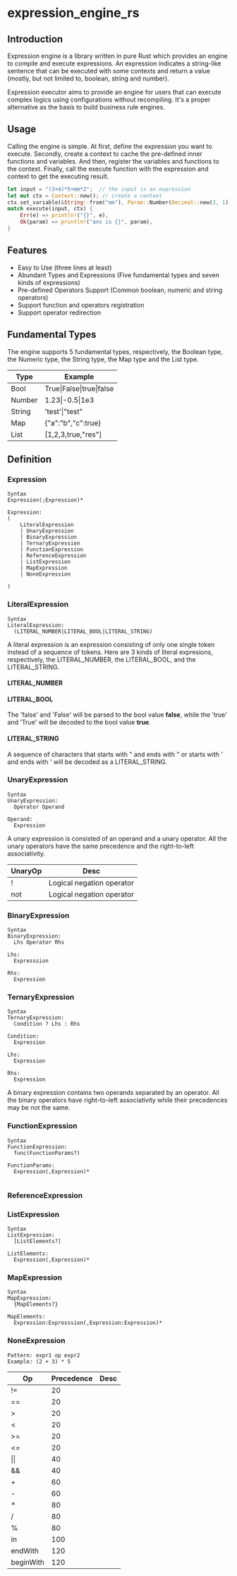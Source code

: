 # expression_engine_rs

## Introduction

Expression engine is a library written in pure Rust which provides an engine to compile and execute expressions. An expression indicates a string-like sentence that can be executed with some contexts and return a value (mostly, but not limited to, boolean, string and number).

Expression executor aims to provide an engine for users that can execute complex logics using configurations without recompiling. It's a proper alternative as the basis to build business rule engines.

## Usage

Calling the engine is simple. At first, define the expression you want to execute. Secondly, create a context to cache the pre-defined inner functions and variables. And then, register the variables and functions to the context. Finally, call the execute function with  the expression and context to get the executing result.

```rust
let input = "(3+4)*5+mm*2";  // the input is an expression
let mut ctx = Context::new(); // create a context
ctx.set_variable(&String::from("mm"), Param::Number(Decimal::new(2, 1)));
match execute(input, ctx) {
    Err(e) => println!("{}", e),
    Ok(param) => println!("ans is {}", param),
}
```

## Features

+ Easy to Use (three lines at least)
+ Abundant Types and Expressions (Five fundamental types and seven kinds of expressions)
+ Pre-defined Operators Support (Common boolean, numeric and string operators)
+ Support function and operators registration
+ Support operator redirection

## Fundamental Types

The engine supports 5 fundamental types, respectively, the Boolean type, the Numeric type, the String type, the Map type and the List type.

| Type   | Example                  |
| ------ | ------------------------ |
| Bool   | True\|False\|true\|false |
| Number | 1.23\|-0.5\|1e3          |
| String | 'test'\|"test"           |
| Map    | {"a":"b","c":true}       |
| List   | [1,2,3,true,"res"]       |

## Definition

### Expression

```
Syntax
Expression(;Expression)*

Expression:
(
	LiteralExpression 
	| UnaryExpression
	| BinaryExpression
	| TernaryExpression
	| FunctionExpression
	| ReferenceExpression
	| ListExpression
	| MapExpression
	| NoneExpression

)

```

### LiteralExpression

```
Syntax
LiteralExpression:
  (LITERAL_NUMBER|LITERAL_BOOL|LITERAL_STRING)

```

A literal expression is an expression consisting of only one single token instead of a sequence of tokens. Here are 3 kinds of literal expresions, respectively, the LITERAL_NUMBER, the LITERAL_BOOL, and the LITERAL_STRING.

#### LITERAL_NUMBER

#### LITERAL_BOOL

The 'false' and 'False' will be parsed to the bool value **false**, while the 'true' and 'True' will be decoded to the bool value **true**.

#### LITERAL_STRING

A sequence of characters that starts with " and ends with " or starts with ' and ends with ' will be decoded as a LITERAL_STRING.

### UnaryExpression

```
Syntax
UnaryExpression:
  Operator Operand

Operand:
  Expression
```

A unary expression is consisted of an operand and a unary operator. All the unary operators have the same precedence and the right-to-left associativity.

| UnaryOp | Desc                      |
| ------- | ------------------------- |
| !       | Logical negation operator |
| not     | Logical negation operator |

### BinaryExpression

```
Syntax
BinaryExpression:
  Lhs Operator Rhs

Lhs:
  Expresssion

Rhs:
  Expression

```

### TernaryExpression

```
Syntax
TernaryExpression:
  Condition ? Lhs : Rhs

Condition:
  Expression

Lhs:
  Expression

Rhs:
  Expression
```

A binary expression contains two operands separated by an operator. All the binary operators have right-to-left associativity while their precedences may be not the same.

### FunctionExpression

```
Syntax
FunctionExpression:
  func(FunctionParams?)

FunctionParams:
  Expression(,Expression)*


```

### ReferenceExpression

### ListExpression

```
Syntax
ListExpression:
  [ListElements?]

ListElements:
  Expression(,Expression)*
```

### MapExpression

```
Syntax
MapExpression:
  {MapElements?}

MapElements:
  Expression:Expresssion(,Expression:Expression)*
```

### NoneExpression

```
Pattern: expr1 op expr2
Example: (2 + 3) * 5
```

| Op        | Precedence | Desc |
| --------- | ---------- | ---- |
| !=        | 20         |      |
| ==        | 20         |      |
| >         | 20         |      |
| <         | 20         |      |
| >=        | 20         |      |
| <=        | 20         |      |
| \|\|      | 40         |      |
| &&        | 40         |      |
| +         | 60         |      |
| -         | 60         |      |
| *         | 80         |      |
| /         | 80         |      |
| %         | 80         |      |
| in        | 100        |      |
| endWith   | 120        |      |
| beginWith | 120        |      |
